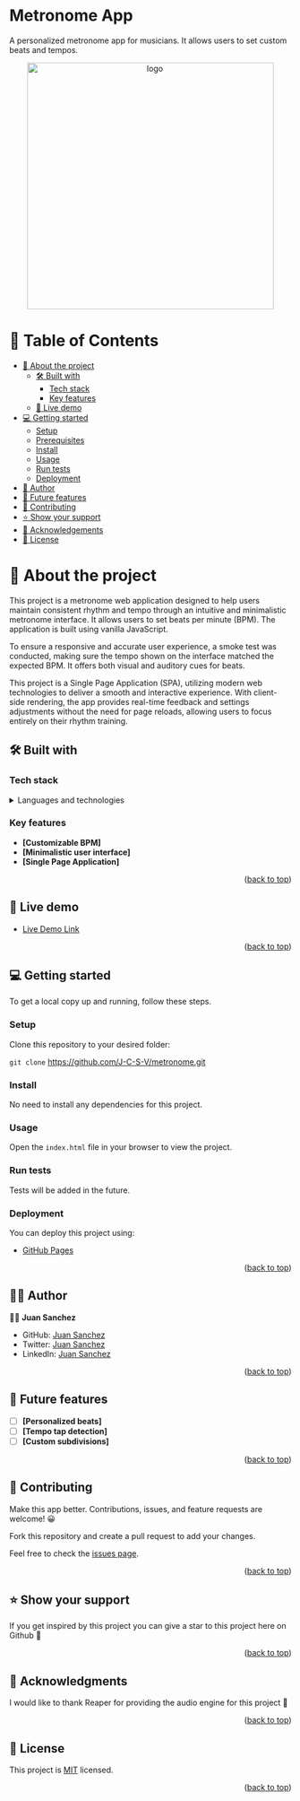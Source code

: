 # Metronome App

A personalized metronome app for musicians. It allows users to set custom beats and tempos.

<a name="readme-top"></a>

<div align="center">
  <a href="https://j-c-s-v.github.io/metronome/" target="_blank">
  <img src="./metronome_hero.png" alt="logo" width="440" height="auto" /><br/>
  </a>
</div>

# 📗 Table of Contents

- [📖 About the project](#about-project)
  - [🛠 Built with](#built-with)
    - [Tech stack](#tech-stack)
    - [Key features](#key-features)
  - [🚀 Live demo](#live-demo)
- [💻 Getting started](#getting-started)
  - [Setup](#setup)
  - [Prerequisites](#prerequisites)
  - [Install](#install)
  - [Usage](#usage)
  - [Run tests](#run-tests)
  - [Deployment](#deployment)
- [👷 Author](#author)
- [🔭 Future features](#future-features)
- [🤝 Contributing](#contributing)
- [⭐️ Show your support](#support)
- [🙏 Acknowledgements](#acknowledgements)
- [📝 License](#license)

# 📖 About the project <a name="about-project"></a>

This project is a metronome web application designed to help users maintain consistent rhythm and tempo through an intuitive and minimalistic metronome interface. It allows users to set beats per minute (BPM). The application is built using vanilla JavaScript.

To ensure a responsive and accurate user experience, a smoke test was conducted, making sure the tempo shown on the interface matched the expected BPM. It offers both visual and auditory cues for beats.

This project is a Single Page Application (SPA), utilizing modern web technologies to deliver a smooth and interactive experience. With client-side rendering, the app provides real-time feedback and settings adjustments without the need for page reloads, allowing users to focus entirely on their rhythm training.

## 🛠 Built with <a name="built-with"></a>

### Tech stack <a name="tech-stack"></a>

<details>
  <summary>Languages and technologies</summary><br>
  <ul>
    <li>Vanilla JavaScript</li>
    <li>HTML</li>
    <li>CSS</li>
    <li>Git</li>
    <li>Reaper</li>
  </ul>
</details>

### Key features <a name="key-features"></a>

- **[Customizable BPM]**
- **[Minimalistic user interface]**
- **[Single Page Application]**
<p align="right">(<a href="#readme-top">back to top</a>)</p>

## 🚀 Live demo <a name="live-demo"></a>

- [Live Demo Link](https://j-c-s-v.github.io/metronome/)

<p align="right">(<a href="#readme-top">back to top</a>)</p>

## 💻 Getting started <a name="getting-started"></a>

To get a local copy up and running, follow these steps.

### Setup

Clone this repository to your desired folder:

`git clone` https://github.com/J-C-S-V/metronome.git

### Install

No need to install any dependencies for this project.

### Usage

Open the `index.html` file in your browser to view the project.

### Run tests

Tests will be added in the future.

### Deployment

You can deploy this project using:

- [GitHub Pages](https://pages.github.com/)

<p align="right">(<a href="#readme-top">back to top</a>)</p>

## 👷‍♂️ Author <a name="author"></a>

👷‍♂️ **Juan Sanchez**

- GitHub: [Juan Sanchez](https://github.com/J-C-S-V)
- Twitter: [Juan Sanchez](https://twitter.com/juansan0)
- LinkedIn: [Juan Sanchez](https://www.linkedin.com/in/sanchez-juan-carlos)

<p align="right">(<a href="#readme-top">back to top</a>)</p>

## 🔭 Future features <a name="future-features"></a>

- [ ] **[Personalized beats]**
- [ ] **[Tempo tap detection]**
- [ ] **[Custom subdivisions]**

<p align="right">(<a href="#readme-top">back to top</a>)</p>

## 🤝 Contributing <a name="contributing"></a>

Make this app better. Contributions, issues, and feature requests are welcome! 😀

Fork this repository and create a pull request to add your changes.

Feel free to check the [issues page](../../issues/).

<p align="right">(<a href="#readme-top">back to top</a>)</p>

## ⭐️ Show your support <a name="support"></a>

If you get inspired by this project you can give a star to this project here on Github 🙌

<p align="right">(<a href="#readme-top">back to top</a>)</p>

## 🙏 Acknowledgments <a name="acknowledgements"></a>

I would like to thank Reaper for providing the audio engine for this project 🚀

<p align="right">(<a href="#readme-top">back to top</a>)</p>

## 📝 License <a name="license"></a>

This project is [MIT](https://github.com/J-C-S-V/metronome/blob/main/README.md) licensed.

<p align="right">(<a href="#readme-top">back to top</a>)</p>
